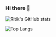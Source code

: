 ### Hi there 👋
![Ritik's GitHub stats](https://github-readme-stats.vercel.app/api?username=Ritik4388&show_icons=true&theme=gotham&bg_color=00000000)

![Top Langs](https://github-readme-stats.vercel.app/api/top-langs/?username=Ritik4388&layout=compact&show_icons=true&theme=gotham&bg_color=00000000)

<!--
**Ritik4388/Ritik4388** is a ✨ _special_ ✨ repository because its `README.md` (this file) appears on your GitHub profile.

Here are some ideas to get you started:

- 🔭 I’m currently working on ...
- 🌱 I’m currently learning ...
- 👯 I’m looking to collaborate on ...
- 🤔 I’m looking for help with ...
- 💬 Ask me about ...
- 📫 How to reach me: ...
- 😄 Pronouns: ...
- ⚡ Fun fact: ...
-->
